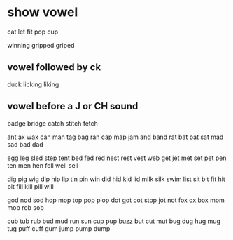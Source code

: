 # show vowel
cat
let
fit
pop
cup


winning
gripped griped


## vowel followed by ck
duck
licking liking

## vowel before a J or CH sound
badge   bridge
catch
stitch fetch


ant
ax
wax
can
man
tag
bag
ran
cap
map
jam
and
band
rat
bat
pat
sat
mad
sad
bad
dad

egg
leg
sled
step
tent
bed
fed
red
nest
rest
vest
web
get
jet
met
set
pet
pen
ten
men
hen
fell
well
sell

dig
pig
wig
dip
hip
lip
tin
pin
win
did
hid
kid
lid
milk
silk
swim
list
sit
bit
fit
hit
pit
fill
kill
pill
will

god
nod
sod
hop
mop
top
pop
plop
dot
got
cot
stop
jot
not
fox
ox
box
mom
mob
rob
sob

cub
tub
rub
bud
mud
run
sun
cup
pup
buzz
but
cut
mut
bug
dug
hug
mug
tug
puff
cuff
gum
jump
pump
dump

